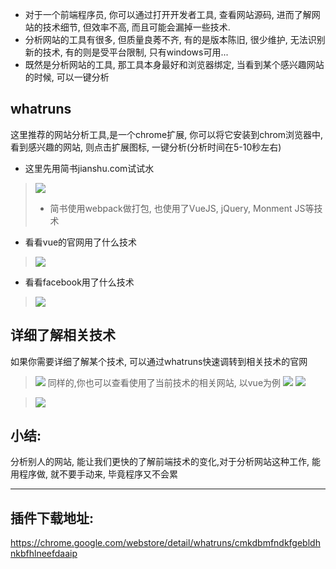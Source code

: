 - 对于一个前端程序员,  你可以通过打开开发者工具, 查看网站源码, 进而了解网站的技术细节, 但效率不高, 而且可能会漏掉一些技术.
- 分析网站的工具有很多, 但质量良莠不齐, 有的是版本陈旧, 很少维护, 无法识别新的技术, 有的则是受平台限制, 只有windows可用...
- 既然是分析网站的工具, 那工具本身最好和浏览器绑定, 当看到某个感兴趣网站的时候, 可以一键分析

## whatruns
这里推荐的网站分析工具,是一个chrome扩展, 你可以将它安装到chrom浏览器中, 看到感兴趣的网站, 则点击扩展图标, 一键分析(分析时间在5-10秒左右)

- 这里先用简书jianshu.com试试水

> ![](https://upload-images.jianshu.io/upload_images/3203841-3f1317d761c858ca.png?imageMogr2/auto-orient/strip%7CimageView2/2/w/1240)
> - 简书使用webpack做打包, 也使用了VueJS, jQuery, Monment JS等技术

- 看看vue的官网用了什么技术
> ![](https://upload-images.jianshu.io/upload_images/3203841-6383160f976c8182.png?imageMogr2/auto-orient/strip%7CimageView2/2/w/1240)
- 看看facebook用了什么技术
> ![](https://upload-images.jianshu.io/upload_images/3203841-84af6226625f2303.png?imageMogr2/auto-orient/strip%7CimageView2/2/w/1240)

## 详细了解相关技术
如果你需要详细了解某个技术, 可以通过whatruns快速调转到相关技术的官网
> ![](https://upload-images.jianshu.io/upload_images/3203841-75655554f6fd1cb2.png?imageMogr2/auto-orient/strip%7CimageView2/2/w/1240)
同样的,你也可以查看使用了当前技术的相关网站, 以vue为例
> ![](https://upload-images.jianshu.io/upload_images/3203841-85b922da8371c86e.png?imageMogr2/auto-orient/strip%7CimageView2/2/w/1240)
> ![](https://upload-images.jianshu.io/upload_images/3203841-1b8de8780dc821a2.png?imageMogr2/auto-orient/strip%7CimageView2/2/w/1240)


> ![](https://upload-images.jianshu.io/upload_images/3203841-0e0d239fe9842a85.png?imageMogr2/auto-orient/strip%7CimageView2/2/w/1240)


## 小结:
分析别人的网站, 能让我们更快的了解前端技术的变化,对于分析网站这种工作, 能用程序做, 就不要手动来, 毕竟程序又不会累


---

## 插件下载地址:
https://chrome.google.com/webstore/detail/whatruns/cmkdbmfndkfgebldhnkbfhlneefdaaip